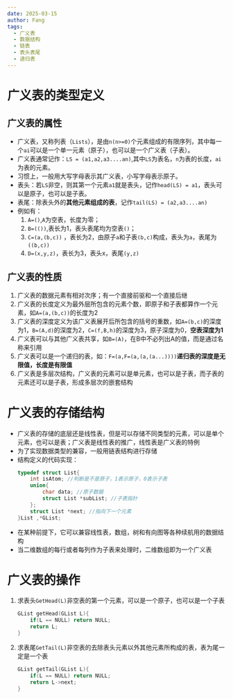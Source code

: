 ```yaml
---
date: 2025-03-15
author: Fang
tags:
  - 广义表
  - 数据结构
  - 链表
  - 表头表尾
  - 递归表
---
```

# 广义表的类型定义
## 广义表的属性
- 广义表，又称列表（`Lists`），是由`n(n>=0)`个元素组成的有限序列，其中每一个`ai`可以是一个单一元素（原子），也可以是一个广义表（子表）。
- 广义表通常记作：`LS = (a1,a2,a3....an)`,其中`LS`为表名，`n`为表的长度，`ai`为表的元素。
- 习惯上，一般用大写字母表示其广义表，小写字母表示原子。
- 表头：若`LS`非空，则其第一个元素`a1`就是表头，记作`head(LS) = a1`，表头可以是原子，也可以是子表。
- 表尾：除表头外的**其他元素组成的表**，记作`tail(LS) = (a2,a3....an)`
- 例如有：
	1. `A=()`,`A`为空表，长度为零；
	2. `B=(())`,表长为1，表头表尾均为空表`()`；
	3. `C=(a,(b,c))` ，表长为2，由原子`a`和子表`(b,c)`构成，表头为`a`，表尾为`((b,c))` 
	4. `D=(x,y,z)`，表长为3，表头x，表尾`(y,z)`
## 广义表的性质
1. 广义表的数据元素有相对次序；有一个直接前驱和一个直接后继
2. 广义表的长度定义为最外层所包含的元素个数，即原子和子表都算作一个元素，如`A=(a,(b,c))`的长度为2
3. 广义表的深度定义为该广义表展开后所包含的括号的重数，如`A=(b,c)`的深度为1，`B=(A,d)`的深度为2，`C=(f,B,h)`的深度为3，原子深度为0，**空表深度为1**
4. 广义表可以与其他广义表共享，如`B=(A)`，在B中不必列出A的值，而是通过名称来引用
5. 广义表可以是一个递归的表，如：`F=(a,F=(a,(a,(a...))))`**递归表的深度是无限值，长度是有限值**
6. 广义表是多层次结构，广义表的元素可以是单元素，也可以是子表，而子表的元素还可以是子表，形成多层次的嵌套结构

# 广义表的存储结构
- 广义表的存储的底层还是线性表，但是可以存储不同类型的元素，可以是单个元素，也可以是表；广义表是线性表的推广，线性表是广义表的特例
- 为了实现数据类型的兼容，一般用链表结构进行存储
- 结构定义的代码实现：
	```C
	typedef struct List{
		int isAtom; //判断是不是原子，1表示原子，0表示子表
		union{
			char data; //原子数据
			struct List *subList; //子表指针
		};
		struct List *next; //指向下一个元素
	}List ,*GList;
	```
- 在某种前提下，它可以兼容线性表，数组，树和有向图等各种续航用的数据结构
- 当二维数组的每行或者每列作为子表来处理时，二维数组即为一个广义表
# 广义表的操作
1. 求表头`GetHead(L)`非空表的第一个元素，可以是一个原子，也可以是一个子表
	```C
	GList getHead(GList L){
		if(L == NULL) return NULL;
		return L;
	}
	```
2. 求表尾`GetTail(L)`非空表的去除表头元素以外其他元素所构成的表，表为尾一定是一个表
	```C
	GList getTail(GList L){
		if(L == NULL) return NULL;
		return L->next;
	}
	```
